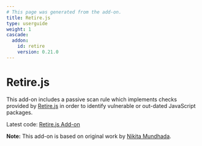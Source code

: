 ```yaml
---
# This page was generated from the add-on.
title: Retire.js
type: userguide
weight: 1
cascade:
  addon:
    id: retire
    version: 0.21.0
---
```


# Retire.js

This add-on includes a passive scan rule which implements checks provided by [Retire.js](https://retirejs.github.io/retire.js/) in order to identify vulnerable or out-dated JavaScript packages.

Latest code: [Retire.js Add-on](https://github.com/zaproxy/zap-extensions/blob/main/addOns/retire/)

**Note:** This add-on is based on original work by [Nikita Mundhada](https://github.com/nikmmy/retire).
